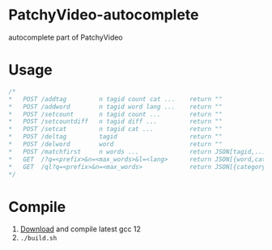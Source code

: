 # PatchyVideo-autocomplete
autocomplete part of PatchyVideo
# Usage
```C++
/*
*   POST /addtag         n tagid count cat ...    return ""
*   POST /addword        n tagid word lang ...    return ""
*   POST /setcount       n tagid count ...        return ""
*   POST /setcountdiff   n tagid diff ...         return ""
*   POST /setcat         n tagid cat ...          return ""
*   POST /deltag         tagid                    return ""
*   POST /delword        word                     return ""
*   POST /matchfirst     n words ...              return JSON[tagid,...]
*   GET  /?q=<prefix>&n=<max_words>&l=<lang>      return JSON[{word,category,count},...]
*   GET  /ql?q=<prefix>&n=<max_words>             return JSON[{category,count,langs:[{language,word},...],alias:[word,...]},...]
*/
```
# Compile
1. [Download](https://github.com/gcc-mirror/gcc) and compile latest gcc 12
2. ```./build.sh```
